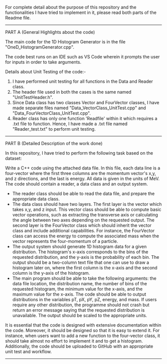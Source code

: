 For complete detail about the purpose of this repository and the functionalities I have tried to implement in it, please read both parts of the Readme file.

--------------------------------------------------------------------------------------------------------------------------------------------------------------------

PART A (General Highlights about the code)

The main code for the 1D Histogram Generator is in the file "OneD_HistogramGenerator.cpp".

The code best runs on an IDE such as VS Code wherein it prompts the user for inputs in order to take arguments.

Details about Unit Testing of the code:-
1. I have performed unit testing for all functions in the Data and Reader class.
2. The header file used in both the cases is the same named "UnitTestHeader.h".
3. Since Data class has two classes Vector and FourVector classes, I have made separate files named "Data_VectorClass_UnitTest.cpp" and "Data_FourVectorClass_UnitTest.cpp".
4. Reader class has only one function 'Readfile' within it which requires a .txt file to function. Hence, I have made a .txt file named "Reader_test.txt" to perform unit testing.

--------------------------------------------------------------------------------------------------------------------------------------------------------------------

PART B (Detailed Description of the work done)

In this repository, I have tried to perform the following task based on the dataset:

Write a C++ code using the attached data file. In this file, each data line is a four-vector where the first three columns are the momentum vector's x,y, and z directions, and the last is energy. All data is given in the units of MeV. The code should contain a reader, a data class and an output system.

 - The reader class should be able to read the data file, and prepare the appropriate data class.
 - The data class should have two layers. The first layer is the vector which takes x,y, and z input. This vector class should be able to compute basic vector operations, such as extracting the transverse axis or calculating the angle between two axes depending on the requested output. The second layer is the FourVector class which should inherit the vector class and include additional capabilities. For instance, the FourVector class can access the energy to compute the associated mass when the vector represents the four-momentum of a particle.
 -  The output system should generate 1D histogram data for a given distribution. The histogram's x-axis corresponds to the bins of the requested distribution, and the y-axis is the probability of each bin. The output should be a two-column text file that one can use to draw a histogram later on, where the first column is the x-axis and the second column is the y-axis of the histogram. 
 - The main program should be able to take the following arguments: the data file location, the distribution name, the number of bins of the requested histogram, the minimum value for the x-axis, and the maximum value for the x-axis. The code should be able to output distributions in the variables pT, pX, pY, pZ, energy, and mass. If users require any other distribution, the programme should not crash but return an error message saying that the requested distribution is unavailable. The output should be scaled to the appropriate units.

It is essential that the code is designed with extensive documentation within the code. Moreover, it should be designed so that it is easy to extend it. For instance, when users want to add a new function to the four-vector class, it should take almost no effort to implement it and to get a histogram. Additionally, the code should be uploaded to GitHub with an appropriate unit test and workflow.

--------------------------------------------------------------------------------------------------------------------------------------------------------------------



                                                                             


